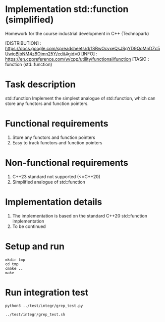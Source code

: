 # Implementation std::function (simplified)
Homework for the course industrial development in C++ (Technopark)

[DISTRIBUTION]  : <https://docs.google.com/spreadsheets/d/1SBwOcvxeQsJSgYD9QoMnDZc5UwioBjbNM4z8Ojmn25Y/edit#gid=0>
[INFO]          : <https://en.cppreference.com/w/cpp/utility/functional/function>
[TASK]          : function (std::function)

# Task description

std::function
Implement the simplest analogue of std::function, which can store any
functors and function pointers.

# Functional requirements
1) Store any functors and function pointers
2) Easy to track functors and function pointers

# Non-functional requirements

1) C++23 standard not supported (<=C++20)
2) Simplified analogue of std::function

# Implementation details

1) The implementation is based on the standard C++20 std::function implementation
2) To be continued

 # Setup and run
    mkdir tmp
    cd tmp
    cmake ..
    make

# Run integration test
    python3 ../test/integr/grep_test.py

    ../test/integr/grep_test.sh
